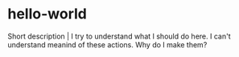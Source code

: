 # hello-world
Short description |
I try to understand what I should  do here.
I can't understand meanind of these actions. Why do I make them?
